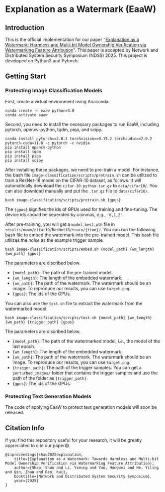# Explanation as a Watermark (EaaW)

## Introduction
This is the official implementation for our paper "[Explanation as a Watermark: Harmless and Multi-bit Model Ownership Verification via Watermarking Feature Attribution](https://arxiv.org/abs/2405.04825)". This paper is accepted by Network and Distributed System Security Symposium (NDSS) 2025. This project is developed on Python3 and Pytorch.

## Getting Start

### Protecting Image Classification Models
First, create a virtual environment using Anaconda.
```
conda create -n eaaw python=3.8
conda activate eaaw
```

Second, you need to install the necessary packages to run EaaW, including pytorch, opencv-python, tqdm, piqa, and scipy.
```
conda install pytorch==2.0.1 torchvision==0.15.2 torchaudio==2.0.2 pytorch-cuda=11.8 -c pytorch -c nvidia
pip install opencv-python
pip install tqdm
pip install piqa
pip install scipy
```

After installing these packages, we need to pre-train a model. For instance, the bash file `image-classification/scripts/pretrain.sh` can be utilized to train a ResNet-18 model on the CIFAR-10 dataset, as follows. It will automatically download the `cifar-10-python.tar.gz` to `data/cifar10/`. You can also download manually and put the `.tar.gz` file to `data/cifar10/`.
```
bash image-classification/scripts/pretrain.sh {gpus}
```

The `{gpus}` signifies the ids of GPUs used for training and fine-tuning. The device ids should be seperated by commas, $e.g.$, `'0,1,2'`.

After pre-training, you will get a `model_best.pth` file in `results/nowm/cifar10/ResNet18/train/{time}/`. You can run the following bash file to embed the watermark into the pre-trained model. This bash file utilizes the *noise* as the example trigger sample.

```
bash image-classification/scripts/embed.sh {model_path} {wm_length} {wm_path} {gpus}
```
The parameters are discribed below.
- `{model_path}`: The path of the pre-trained model.
- `{wm_length}`: The length of the embedded watermark.
- `{wm_path}`: The path of the watermark. The watermark should be an image. To reproduce our results, you can use `target.png`.
- `{gpus}`: The ids of the GPUs.

You can also use the `test.sh` file to extract the watermark from the watermarked model.
```
bash image-classification/scripts/test.sh {model_path} {wm_length} {wm_path} {trigger_path} {gpus}
```
The parameters are discribed below.
- `{model_path}`: The path of the watermarked model, $i.e.$, the model of the last epoch.
- `{wm_length}`: The length of the embedded watermark.
- `{wm_path}`: The path of the watermark. The watermark should be an image. To reproduce our results, you can use `target.png`.
- `{trigger_path}`: The path of the trigger samples. You can get a `perturbed_images/` folder that contains the trigger samples and use the path of the folder as `{trigger_path}`.
- `{gpus}`: The ids of the GPUs.


### Protecting Text Generation Models

The code of applying EaaW to protect text generation models will soon be released.

## Citation Info

If you find this repository useful for your research, it will be greatly appreciated to cite our paper😄.
```
@inproceedings{shao2025explanation,
    title={Explanation as a Watermark: Towards Harmless and Multi-bit Model Ownership Verification via Watermarking Feature Attribution},
    author={Shao, Shuo and Li, Yiming and Yao, Hongwei and He, Yiling and Qin, Zhan and Ren, Kui},
    booktitle={Network and Distributed System Security Symposium},
    year={2025}
}
```
